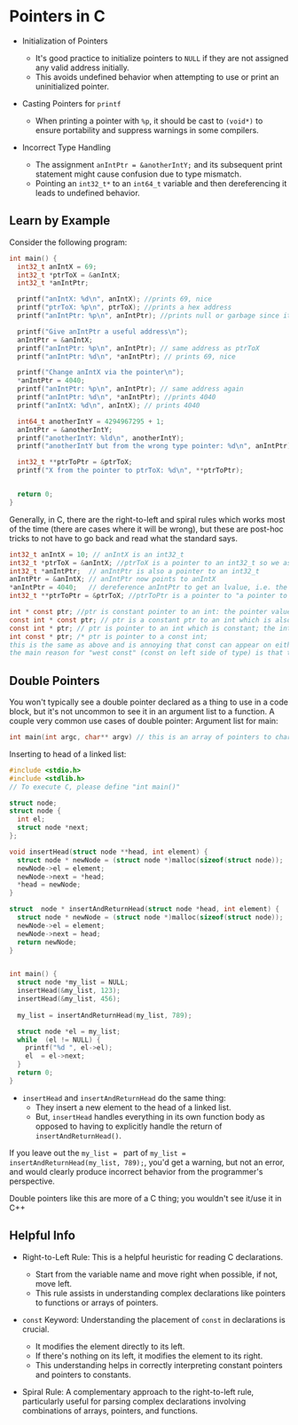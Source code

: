 
# Pointers in C


* Initialization of Pointers
    * It's good practice to initialize pointers to `NULL` if they are not assigned
      any valid address initially.  
    * This avoids undefined behavior when attempting to use or print an uninitialized pointer.

* Casting Pointers for `printf` 
    * When printing a pointer with `%p`, it should be cast to `(void*)` to ensure
      portability and suppress warnings in some compilers.

* Incorrect Type Handling 
    * The assignment `anIntPtr = &anotherIntY;` and its subsequent print statement might
      cause confusion due to type mismatch.  
    * Pointing an `int32_t*` to an `int64_t` variable and then dereferencing it leads
      to undefined behavior.  


## Learn by Example

Consider the following program:
```c
int main() {
  int32_t anIntX = 69;
  int32_t *ptrToX = &anIntX;
  int32_t *anIntPtr;

  printf("anIntX: %d\n", anIntX); //prints 69, nice
  printf("ptrToX: %p\n", ptrToX); //prints a hex address
  printf("anIntPtr: %p\n", anIntPtr); //prints null or garbage since it wasn't initialized previously

  printf("Give anIntPtr a useful address\n");
  anIntPtr = &anIntX;
  printf("anIntPtr: %p\n", anIntPtr); // same address as ptrToX
  printf("anIntPtr: %d\n", *anIntPtr); // prints 69, nice

  printf("Change anIntX via the pointer\n");
  *anIntPtr = 4040;
  printf("anIntPtr: %p\n", anIntPtr); // same address again
  printf("anIntPtr: %d\n", *anIntPtr); //prints 4040
  printf("anIntX: %d\n", anIntX); // prints 4040

  int64_t anotherIntY = 4294967295 + 1;
  anIntPtr = &anotherIntY;
  printf("anotherIntY: %ld\n", anotherIntY);
  printf("anotherIntY but from the wrong type pointer: %d\n", anIntPtr);

  int32_t **ptrToPtr = &ptrToX;
  printf("X from the pointer to ptrToX: %d\n", **ptrToPtr);


  return 0;
}
```


Generally, in C, there are the right-to-left and spiral rules which works
most of the time (there are cases where it will be wrong), but these are 
post-hoc tricks to not have to go back and read what the standard says.
```c
int32_t anIntX = 10; // anIntX is an int32_t
int32_t *ptrToX = &anIntX; //ptrToX is a pointer to an int32_t so we assign it the address of anIntX
int32_t *anIntPtr;  // anIntPtr is also a pointer to an int32_t
anIntPtr = &anIntX; // anIntPtr now points to anIntX
*anIntPtr = 4040;   // dereference anIntPtr to get an lvalue, i.e. the location where anIntX is, and set that location (as an int32_t) with the value 4040
int32_t **ptrToPtr = &ptrToX; //ptrToPtr is a pointer to "a pointer to an int32_t"

int * const ptr; //ptr is constant pointer to an int: the pointer value (the address) cannot be changed, but the contents of the pointed-to memory can be changed
const int * const ptr; // ptr is a constant ptr to an int which is also constant; nothing here can be changed
const int * ptr; // ptr is pointer to an int which is constant; the int itself cannot be changed
int const * ptr; /* ptr is pointer to a const int;
this is the same as above and is annoying that const can appear on either side of the type (which relate to how the C grammar was constructed, the semantics change once the * is parsed);
the main reason for "west const" (const on left side of type) is that this is how it was done historically, but east vs west const is a stylistic difference */
```

## Double Pointers

You won't typically see a double pointer declared as a thing to use in a code block, but it's not uncommon to see it in an argument list to a function.
A couple very common use cases of double pointer:
Argument list for main: 
```c
int main(int argc, char** argv) // this is an array of pointers to char arrays
```
Inserting to head of a linked list:

```c
#include <stdio.h>
#include <stdlib.h>
// To execute C, please define "int main()"

struct node;
struct node {
  int el;
  struct node *next;
};

void insertHead(struct node **head, int element) {
  struct node * newNode = (struct node *)malloc(sizeof(struct node));
  newNode->el = element;
  newNode->next = *head;
  *head = newNode;
}

struct  node * insertAndReturnHead(struct node *head, int element) {
  struct node * newNode = (struct node *)malloc(sizeof(struct node));
  newNode->el = element;
  newNode->next = head;
  return newNode;
}


int main() {
  struct node *my_list = NULL;
  insertHead(&my_list, 123);
  insertHead(&my_list, 456);
  
  my_list = insertAndReturnHead(my_list, 789);

  struct node *el = my_list;
  while  (el != NULL) {
    printf("%d ", el->el);
    el  = el->next;
  }
  return 0;
}
```

* `insertHead` and `insertAndReturnHead` do the same thing:
    * They insert a new element to the head of a linked list. 
    * But, `insertHead` handles everything in its own function body as opposed
      to having to explicitly handle the return of `insertAndReturnHead()`.  
 
If you leave out the `my_list = ` part of `my_list = insertAndReturnHead(my_list, 789);`, 
you'd get a warning, but not an error, and would clearly produce incorrect behavior
from the programmer's perspective.  
 
Double pointers like this are more of a C thing; you wouldn't see it/use it in C++


## Helpful Info

* Right-to-Left Rule: This is a helpful heuristic for reading C declarations.  
    * Start from the variable name and move right when possible, if not, move left.  
    * This rule assists in understanding complex declarations like pointers to functions or arrays of pointers.
    
* `const` Keyword: Understanding the placement of `const` in declarations is crucial.  
    * It modifies the element directly to its left.  
    * If there's nothing on its left, it modifies the element to its right.  
    * This understanding helps in correctly interpreting constant pointers and pointers to constants.
    
* Spiral Rule: A complementary approach to the right-to-left rule, particularly useful for parsing complex declarations involving combinations of arrays, pointers, and functions.

